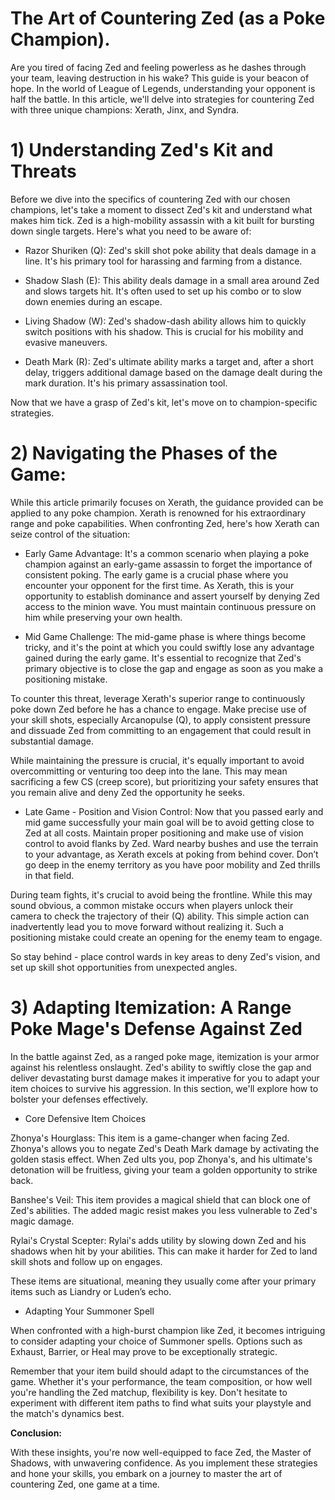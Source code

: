 # The Art of Countering Zed (as a Poke Champion).

Are you tired of facing Zed and feeling powerless as he dashes through your team, leaving destruction in his wake? This guide is your beacon of hope. In the world of League of Legends, understanding your opponent is half the battle. In this article, we'll delve into strategies for countering Zed with three unique champions: Xerath, Jinx, and Syndra.

# 1) Understanding Zed's Kit and Threats

Before we dive into the specifics of countering Zed with our chosen champions, let's take a moment to dissect Zed's kit and understand what makes him tick. Zed is a high-mobility assassin with a kit built for bursting down single targets. Here's what you need to be aware of:

- Razor Shuriken (Q): Zed's skill shot poke ability that deals damage in a line. It's his primary tool for harassing and farming from a distance.

- Shadow Slash (E): This ability deals damage in a small area around Zed and slows targets hit. It's often used to set up his combo or to slow down enemies during an escape.

- Living Shadow (W): Zed's shadow-dash ability allows him to quickly switch positions with his shadow. This is crucial for his mobility and evasive maneuvers.

- Death Mark (R): Zed's ultimate ability marks a target and, after a short delay, triggers additional damage based on the damage dealt during the mark duration. It's his primary assassination tool.

Now that we have a grasp of Zed's kit, let's move on to champion-specific strategies.

# 2) Navigating the Phases of the Game:

While this article primarily focuses on Xerath, the guidance provided can be applied to any poke champion. Xerath is renowned for his extraordinary range and poke capabilities. When confronting Zed, here's how Xerath can seize control of the situation:

- Early Game Advantage: It's a common scenario when playing a poke champion against an early-game assassin to forget the importance of consistent poking. The early game is a crucial phase where you encounter your opponent for the first time. As Xerath, this is your opportunity to establish dominance and assert yourself by denying Zed access to the minion wave. You must maintain continuous pressure on him while preserving your own health. 

- Mid Game Challenge: The mid-game phase is where things become tricky, and it's the point at which you could swiftly lose any advantage gained during the early game. It's essential to recognize that Zed's primary objective is to close the gap and engage as soon as you make a positioning mistake.

To counter this threat, leverage Xerath's superior range to continuously poke down Zed before he has a chance to engage. Make precise use of your skill shots, especially Arcanopulse (Q), to apply consistent pressure and dissuade Zed from committing to an engagement that could result in substantial damage.

While maintaining the pressure is crucial, it's equally important to avoid overcommitting or venturing too deep into the lane. This may mean sacrificing a few CS (creep score), but prioritizing your safety ensures that you remain alive and deny Zed the opportunity he seeks.

- Late Game - Position and Vision Control: Now that you passed early and mid game successfully your main goal will be to avoid getting close to Zed at all costs. Maintain proper positioning and make use of vision control to avoid flanks by Zed. Ward nearby bushes and use the terrain to your advantage, as Xerath excels at poking from behind cover. Don’t go deep in the enemy territory as you have poor mobility and Zed thrills in that field. 

During team fights, it's crucial to avoid being the frontline. While this may sound obvious, a common mistake occurs when players unlock their camera to check the trajectory of their (Q) ability. This simple action can inadvertently lead you to move forward without realizing it. Such a positioning mistake could create an opening for the enemy team to engage.

So stay behind - place control wards in key areas to deny Zed's vision, and set up skill shot opportunities from unexpected angles.

# 3) Adapting Itemization: A Range Poke Mage's Defense Against Zed

In the battle against Zed, as a ranged poke mage, itemization is your armor against his relentless onslaught. Zed's ability to swiftly close the gap and deliver devastating burst damage makes it imperative for you to adapt your item choices to survive his aggression. In this section, we'll explore how to bolster your defenses effectively.

- Core Defensive Item Choices

Zhonya's Hourglass: This item is a game-changer when facing Zed. Zhonya's allows you to negate Zed's Death Mark damage by activating the golden stasis effect. When Zed ults you, pop Zhonya's, and his ultimate's detonation will be fruitless, giving your team a golden opportunity to strike back.

Banshee's Veil: This item provides a magical shield that can block one of Zed's abilities. The added magic resist makes you less vulnerable to Zed's magic damage.

Rylai's Crystal Scepter: Rylai's adds utility by slowing down Zed and his shadows when hit by your abilities. This can make it harder for Zed to land skill shots and follow up on engages.

These items are situational, meaning they usually come after your primary items such as Liandry or Luden’s echo. 

- Adapting Your Summoner Spell

When confronted with a high-burst champion like Zed, it becomes intriguing to consider adapting your choice of Summoner spells. Options such as Exhaust, Barrier, or Heal may prove to be exceptionally strategic.

Remember that your item build should adapt to the circumstances of the game. Whether it's your performance, the team composition, or how well you're handling the Zed matchup, flexibility is key. Don't hesitate to experiment with different item paths to find what suits your playstyle and the match's dynamics best.

**Conclusion:**


With these insights, you're now well-equipped to face Zed, the Master of Shadows, with unwavering confidence. As you implement these strategies and hone your skills, you embark on a journey to master the art of countering Zed, one game at a time. 

